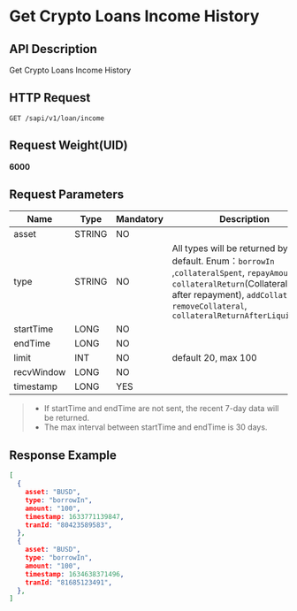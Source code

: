 # Get Crypto Loans Income History

## API Description​

Get Crypto Loans Income History

## HTTP Request​

`GET /sapi/v1/loan/income`

## Request Weight(UID)​

**6000**

## Request Parameters​

| Name | Type | Mandatory | Description |
| --- | --- | --- | --- |
| asset | STRING | NO |  |
| type | STRING | NO | All types will be returned by default. Enum：`borrowIn` ,`collateralSpent`, `repayAmount`, `collateralReturn`(Collateral return after repayment), `addCollateral`, `removeCollateral`, `collateralReturnAfterLiquidation` |
| startTime | LONG | NO |  |
| endTime | LONG | NO |  |
| limit | INT | NO | default 20, max 100 |
| recvWindow | LONG | NO |  |
| timestamp | LONG | YES |  |

> * If startTime and endTime are not sent, the recent 7-day data will be returned.
> * The max interval between startTime and endTime is 30 days.

## Response Example​

```json
[  
  {  
    asset: "BUSD",  
    type: "borrowIn",  
    amount: "100",  
    timestamp: 1633771139847,  
    tranId: "80423589583",  
  },  
  {  
    asset: "BUSD",  
    type: "borrowIn",  
    amount: "100",  
    timestamp: 1634638371496,  
    tranId: "81685123491",  
  },  
]
```

